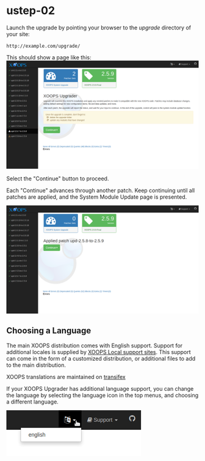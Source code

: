 # ustep-02

Launch the upgrade by pointing your browser to the _upgrade_ directory of your site:

```text
http://example.com/upgrade/
```

This should show a page like this: ![XOOPS Upgrade Startup](../../../.gitbook/assets/upgrade-01.png)

Select the "Continue" button to proceed.

Each "Continue" advances through another patch. Keep continuing until all patches are applied, and the System Module Update page is presented.

![XOOPS Upgrade Applied Patch](../../../.gitbook/assets/upgrade-05-applied.png)

## Choosing a Language

The main XOOPS distribution comes with English support. Support for additional locales is supplied by [XOOPS Local support sites](http://www.xoops.org/modules/xoopspartners/). This support can come in the form of a customized distribution, or additional files to add to the main distribution.

XOOPS translations are maintained on [transifex](https://www.transifex.com/xoops/public/)

If your XOOPS Upgrader has additional language support, you can change the language by selecting the language icon in the top menus, and choosing a different language.

![XOOPS Upgrade Language](../../../.gitbook/assets/upgrade-02-change-language.png)

